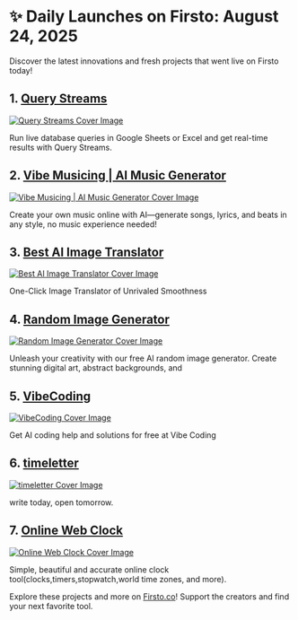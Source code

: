 # ✨ Daily Launches on Firsto: August 24, 2025

Discover the latest innovations and fresh projects that went live on Firsto today!

## 1. [Query Streams](https://firsto.co/projects/query-streams)

[![Query Streams Cover Image](https://607255gt6f.ufs.sh/f/ViZtN9dvJxPtWcnkeCrzSFhxDmiWLak9Xp8Oqgsc5J0nvICN)](https://firsto.co/projects/query-streams)

 Run live database queries in Google Sheets or Excel and get real-time results with Query Streams.



## 2. [Vibe Musicing | AI Music Generator](https://firsto.co/projects/vibe-musicing-ai-music-generator)

[![Vibe Musicing | AI Music Generator Cover Image](https://607255gt6f.ufs.sh/f/ViZtN9dvJxPtvsop06ciYO9t6oKsqmZw2gkD5EJvPQLMe4GU)](https://firsto.co/projects/vibe-musicing-ai-music-generator)

 Create your own music online with AI—generate songs, lyrics, and beats in any style, no music experience needed!



## 3. [Best AI Image Translator](https://firsto.co/projects/best-ai-image-translator)

[![Best AI Image Translator Cover Image](https://607255gt6f.ufs.sh/f/ViZtN9dvJxPtWqONT8rzSFhxDmiWLak9Xp8Oqgsc5J0nvICN)](https://firsto.co/projects/best-ai-image-translator)

 One-Click Image Translator of Unrivaled Smoothness 



## 4. [Random Image Generator](https://firsto.co/projects/random-image-generator)

[![Random Image Generator Cover Image](https://607255gt6f.ufs.sh/f/ViZtN9dvJxPtbThW8zC6nwDRXzrNJ5Y8bo4UaQ9uMBsK0CfG)](https://firsto.co/projects/random-image-generator)

 Unleash your creativity with our free AI random image generator. Create stunning digital art, abstract backgrounds, and 



## 5. [VibeCoding](https://firsto.co/projects/vibecoding)

[![VibeCoding Cover Image](https://607255gt6f.ufs.sh/f/ViZtN9dvJxPtqSRtBelyO2SYgwT7WmAFPB9hRcbKUGXzfj85)](https://firsto.co/projects/vibecoding)

 Get AI coding help and solutions for free at Vibe Coding



## 6. [timeletter](https://firsto.co/projects/timeletter)

[![timeletter Cover Image](https://607255gt6f.ufs.sh/f/ViZtN9dvJxPtLxd9dYnnRk7Eu2vj0DYiz8wbWQdBfIs65cHx)](https://firsto.co/projects/timeletter)

 write today, open tomorrow.



## 7. [Online Web Clock](https://firsto.co/projects/online-web-clock)

[![Online Web Clock Cover Image](https://607255gt6f.ufs.sh/f/ViZtN9dvJxPtc9zAEbYKP6aTjAgzZvGmc4bOUJCn9qhLW08e)](https://firsto.co/projects/online-web-clock)

 Simple, beautiful and accurate online clock tool(clocks,timers,stopwatch,world time zones, and more).




Explore these projects and more on [Firsto.co](https://firsto.co)! Support the creators and find your next favorite tool.
